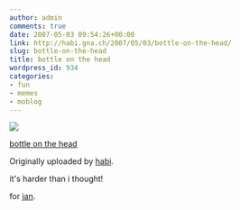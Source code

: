 ```yaml
---
author: admin
comments: true
date: 2007-05-03 09:54:26+00:00
link: http://habi.gna.ch/2007/05/03/bottle-on-the-head/
slug: bottle-on-the-head
title: bottle on the head
wordpress_id: 934
categories:
- fun
- memes
- moblog
---
```



 [![](http://farm1.static.flickr.com/219/482463568_1228e789e4_m.jpg)](http://www.flickr.com/photos/habi/482463568/)
   

 
  [bottle on the head](http://www.flickr.com/photos/habi/482463568/)
    

  Originally uploaded by [habi](http://www.flickr.com/people/habi/).
 



it's harder than i thought!  

  

for [jan](http://www.flickr.com/groups/324675@N25/).
  

